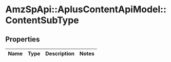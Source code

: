 # AmzSpApi::AplusContentApiModel::ContentSubType

## Properties
Name | Type | Description | Notes
------------ | ------------- | ------------- | -------------


